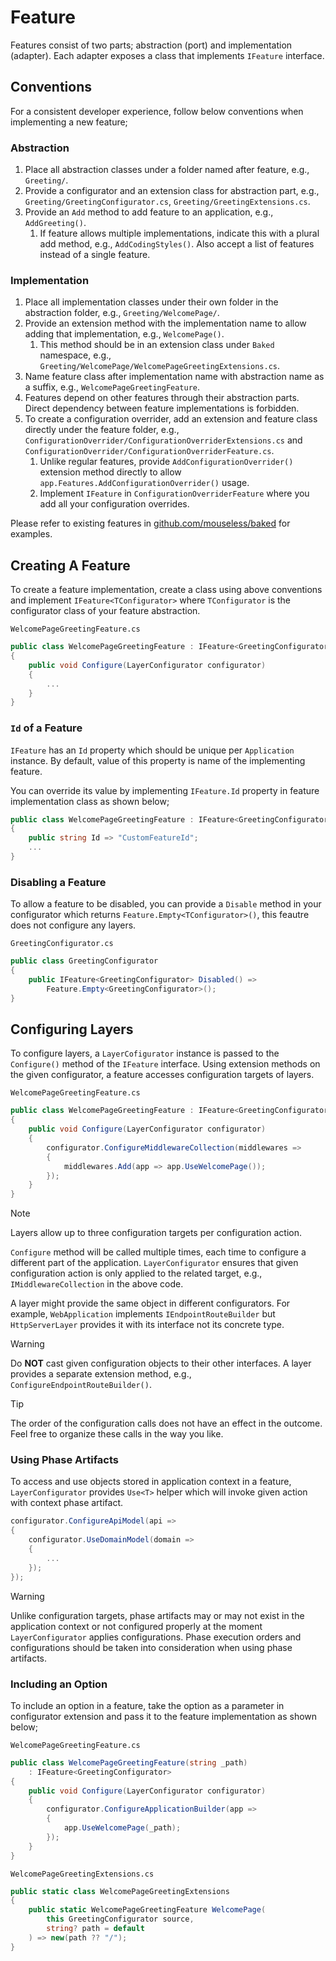 # Feature

Features consist of two parts; abstraction (port) and implementation (adapter).
Each adapter exposes a class that implements `IFeature` interface.

## Conventions

For a consistent developer experience, follow below conventions when
implementing a new feature;

### Abstraction

1. Place all abstraction classes under a folder named after feature, e.g.,
   `Greeting/`.
1. Provide a configurator and an extension class for abstraction part, e.g.,
   `Greeting/GreetingConfigurator.cs`, `Greeting/GreetingExtensions.cs`.
1. Provide an `Add` method to add feature to an application, e.g.,
   `AddGreeting()`.
   1. If feature allows multiple implementations, indicate this with a plural
      add method, e.g., `AddCodingStyles()`. Also accept a list of features
      instead of a single feature.

### Implementation

1. Place all implementation classes under their own folder in the abstraction
   folder, e.g., `Greeting/WelcomePage/`.
1. Provide an extension method with the implementation name to allow adding
   that implementation, e.g., `WelcomePage()`.
   1. This method should be in an extension class under `Baked` namespace, e.g.,
      `Greeting/WelcomePage/WelcomePageGreetingExtensions.cs`.
1. Name feature class after implementation name with abstraction name as a
   suffix, e.g., `WelcomePageGreetingFeature`.
1. Features depend on other features through their abstraction parts. Direct
   dependency between feature implementations is forbidden.
1. To create a configuration overrider, add an extension and feature class
   directly under the feature folder, e.g.,
   `ConfigurationOverrider/ConfigurationOverriderExtensions.cs` and
   `ConfigurationOverrider/ConfigurationOverriderFeature.cs`.
    1. Unlike regular features, provide `AddConfigurationOverrider()` extension
       method directly to allow `app.Features.AddConfigurationOverrider()`
       usage.
    1. Implement `IFeature` in `ConfigurationOverriderFeature` where you add
       all your configuration overrides.

Please refer to existing features in [github.com/mouseless/baked][] for
examples.

## Creating A Feature

To create a feature implementation, create a class using above conventions and
implement `IFeature<TConfigurator>` where `TConfigurator` is the configurator
class of your feature abstraction.

`WelcomePageGreetingFeature.cs`
```csharp
public class WelcomePageGreetingFeature : IFeature<GreetingConfigurator>
{
    public void Configure(LayerConfigurator configurator)
    {
        ...
    }
}
```

### `Id` of a Feature

`IFeature` has an `Id` property which should be unique per `Application`
instance. By default, value of this property is name of the implementing
feature.

You can override its value by implementing `IFeature.Id` property in feature
implementation class as shown below;

```csharp
public class WelcomePageGreetingFeature : IFeature<GreetingConfigurator>
{
    public string Id => "CustomFeatureId";
    ...
}
```

### Disabling a Feature

To allow a feature to be disabled, you can provide a `Disable` method in your
configurator which returns `Feature.Empty<TConfigurator>()`, this feautre does
not configure any layers.

`GreetingConfigurator.cs`
```csharp
public class GreetingConfigurator
{
    public IFeature<GreetingConfigurator> Disabled() =>
        Feature.Empty<GreetingConfigurator>();
}
```

## Configuring Layers

To configure layers, a `LayerCofigurator` instance is passed to the
`Configure()` method of the `IFeature` interface. Using extension methods on
the given configurator, a feature accesses configuration targets of layers.

`WelcomePageGreetingFeature.cs`
```csharp
public class WelcomePageGreetingFeature : IFeature<GreetingConfigurator>
{
    public void Configure(LayerConfigurator configurator)
    {
        configurator.ConfigureMiddlewareCollection(middlewares =>
        {
            middlewares.Add(app => app.UseWelcomePage());
        });
    }
}
```

> [!NOTE]
>
> Layers allow up to three configuration targets per configuration action.

`Configure` method will be called multiple times, each time to configure a
different part of the application. `LayerConfigurator` ensures that given
configuration action is only applied to the related target, e.g.,
`IMiddlewareCollection` in the above code.

A layer might provide the same object in different configurators. For example,
`WebApplication` implements `IEndpointRouteBuilder` but `HttpServerLayer`
provides it with its interface not its concrete type.

> [!WARNING]
>
> Do __NOT__ cast given configuration objects to their other interfaces. A
> layer provides a separate extension method, e.g.,
> `ConfigureEndpointRouteBuilder()`.

> [!TIP]
>
> The order of the configuration calls does not have an effect in the outcome.
> Feel free to organize these calls in the way you like.

### Using Phase Artifacts

To access and use objects stored in application context in a feature,
`LayerConfigurator` provides `Use<T>` helper which will invoke given
action with context phase artifact.

```csharp
configurator.ConfigureApiModel(api =>
{
    configurator.UseDomainModel(domain =>
    {
        ...
    });
});
```

> [!WARNING]
>
> Unlike configuration targets, phase artifacts may or may not exist in the
> application context or not configured properly at the moment
> `LayerConfigurator` applies configurations. Phase execution orders and
> configurations should be taken into consideration when using phase artifacts.

### Including an Option

To include an option in a feature, take the option as a parameter in
configurator extension and pass it to the feature implementation as shown
below;

`WelcomePageGreetingFeature.cs`
```csharp
public class WelcomePageGreetingFeature(string _path)
    : IFeature<GreetingConfigurator>
{
    public void Configure(LayerConfigurator configurator)
    {
        configurator.ConfigureApplicationBuilder(app =>
        {
            app.UseWelcomePage(_path);
        });
    }
}
```

`WelcomePageGreetingExtensions.cs`
```csharp
public static class WelcomePageGreetingExtensions
{
    public static WelcomePageGreetingFeature WelcomePage(
        this GreetingConfigurator source,
        string? path = default
    ) => new(path ?? "/");
}
```

[github.com/mouseless/baked]:https://github.com/mouseless/baked
